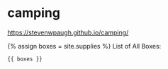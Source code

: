 # camping

https://stevenwpaugh.github.io/camping/

{% assign boxes = site.supplies %}
List of All Boxes:

    {{ boxes }}

